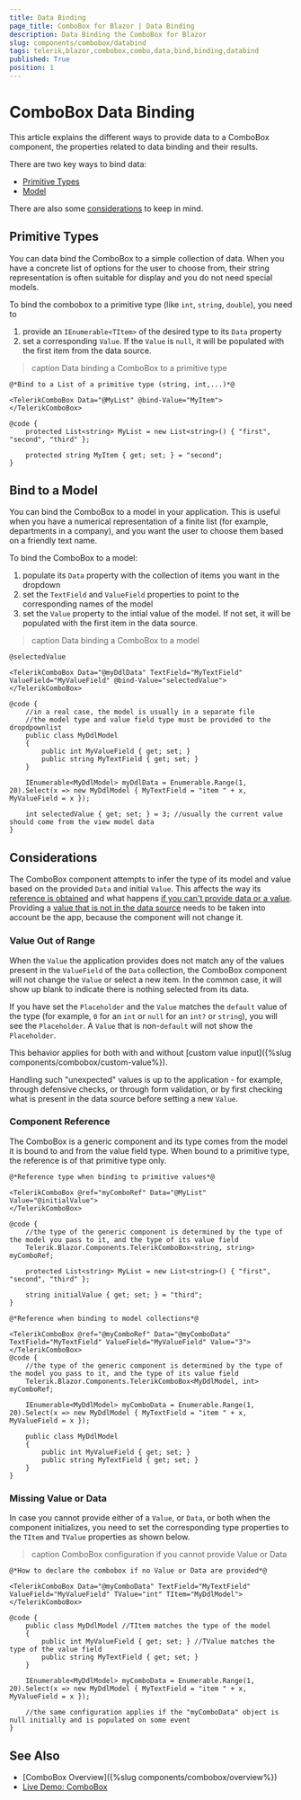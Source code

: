 ```yaml
---
title: Data Binding
page_title: ComboBox for Blazor | Data Binding
description: Data Binding the ComboBox for Blazor
slug: components/combobox/databind
tags: telerik,blazor,combobox,combo,data,bind,binding,databind
published: True
position: 1
---
```


# ComboBox Data Binding

This article explains the different ways to provide data to a ComboBox component, the properties related to data binding and their results.

There are two key ways to bind data:

* [Primitive Types](#primitive-types)
* [Model](#bind-to-a-model)

There are also some [considerations](#considerations) to keep in mind.

## Primitive Types

You can data bind the ComboBox to a simple collection of data. When you have a concrete list of options for the user to choose from, their string representation is often suitable for display and you do not need special models. 

To bind the combobox to a primitive type (like `int`, `string`, `double`), you need to

1. provide an `IEnumerable<TItem>` of the desired type to its `Data` property
1. set a corresponding `Value`. If the `Value` is `null`, it will be populated with the first item from the data source.

>caption Data binding a ComboBox to a primitive type

````CSHTML
@*Bind to a List of a primitive type (string, int,...)*@

<TelerikComboBox Data="@MyList" @bind-Value="MyItem">
</TelerikComboBox>

@code {
    protected List<string> MyList = new List<string>() { "first", "second", "third" };

    protected string MyItem { get; set; } = "second";
}
````

## Bind to a Model

You can bind the ComboBox to a model in your application. This is useful when you have a numerical representation of a finite list (for example, departments in a company), and you want the user to choose them based on a friendly text name.

To bind the ComboBox to a model:

1. populate its `Data` property with the collection of items you want in the dropdown
1. set the `TextField` and `ValueField` properties to point to the corresponding names of the model
1. set the `Value` property to the intial value of the model. If not set, it will be populated with the first item in the data source.

>caption Data binding a ComboBox to a model

````CSHTML
@selectedValue

<TelerikComboBox Data="@myDdlData" TextField="MyTextField" ValueField="MyValueField" @bind-Value="selectedValue">
</TelerikComboBox>

@code {
    //in a real case, the model is usually in a separate file
    //the model type and value field type must be provided to the dropdpownlist
    public class MyDdlModel
    {
        public int MyValueField { get; set; }
        public string MyTextField { get; set; }
    }

    IEnumerable<MyDdlModel> myDdlData = Enumerable.Range(1, 20).Select(x => new MyDdlModel { MyTextField = "item " + x, MyValueField = x });

    int selectedValue { get; set; } = 3; //usually the current value should come from the view model data
}
````

## Considerations

The ComboBox component attempts to infer the type of its model and value based on the provided `Data` and initial `Value`. This affects the way its [reference is obtained](#component-reference) and what happens [if you can't provide data or a value](#missing-value-or-data). Providing a [value that is not in the data source](#value-out-of-range) needs to be taken into account be the app, because the component will not change it.

### Value Out of Range

When the `Value` the application provides does not match any of the values present in the `ValueField` of the `Data` collection, the ComboBox component will not change the `Value` or select a new item. In the common case, it will show up blank to indicate there is nothing selected from its data.

If you have set the `Placeholder` and the `Value` matches the `default` value of the type (for example, `0` for an `int` or `null` for an `int?` or `string`), you will see the `Placeholder`. A `Value` that is non-`default` will not show the `Placeholder`.

This behavior applies for both with and without [custom value input]({%slug components/combobox/custom-value%}).

Handling such "unexpected" values is up to the application - for example, through defensive checks, or through form validation, or by first checking what is present in the data source before setting a new `Value`.

### Component Reference

The ComboBox is a generic component and its type comes from the model it is bound to and from the value field type. When bound to a primitive type, the reference is of that primitive type only.

````Primitive
@*Reference type when binding to primitive values*@

<TelerikComboBox @ref="myComboRef" Data="@MyList" Value="@initialValue">
</TelerikComboBox>

@code {
    //the type of the generic component is determined by the type of the model you pass to it, and the type of its value field
    Telerik.Blazor.Components.TelerikComboBox<string, string> myComboRef;

    protected List<string> MyList = new List<string>() { "first", "second", "third" };

    string initialValue { get; set; } = "third";
}
````
````Model
@*Reference when binding to model collections*@

<TelerikComboBox @ref="@myComboRef" Data="@myComboData" TextField="MyTextField" ValueField="MyValueField" Value="3">
</TelerikComboBox>
@code {
    //the type of the generic component is determined by the type of the model you pass to it, and the type of its value field
    Telerik.Blazor.Components.TelerikComboBox<MyDdlModel, int> myComboRef;

    IEnumerable<MyDdlModel> myComboData = Enumerable.Range(1, 20).Select(x => new MyDdlModel { MyTextField = "item " + x, MyValueField = x });

    public class MyDdlModel
    {
        public int MyValueField { get; set; }
        public string MyTextField { get; set; }
    }
}
````

### Missing Value or Data

 In case you cannot provide either of a `Value`, or `Data`, or both when the component initializes, you need to set the corresponding type properties to the `TItem` and `TValue` properties as shown below.

>caption ComboBox configuration if you cannot provide Value or Data

````CSHTML
@*How to declare the combobox if no Value or Data are provided*@

<TelerikComboBox Data="@myComboData" TextField="MyTextField" ValueField="MyValueField" TValue="int" TItem="MyDdlModel">
</TelerikComboBox>

@code {
    public class MyDdlModel //TItem matches the type of the model
    {
        public int MyValueField { get; set; } //TValue matches the type of the value field
        public string MyTextField { get; set; }
    }

    IEnumerable<MyDdlModel> myComboData = Enumerable.Range(1, 20).Select(x => new MyDdlModel { MyTextField = "item " + x, MyValueField = x });

    //the same configuration applies if the "myComboData" object is null initially and is populated on some event
}
````


## See Also

  * [ComboBox Overview]({%slug components/combobox/overview%})
  * [Live Demo: ComboBox](https://demos.telerik.com/blazor-ui/combobox/overview)
